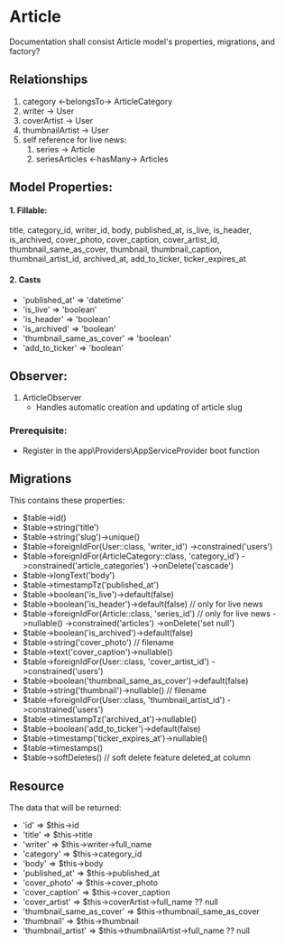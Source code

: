 # Article 

Documentation shall consist Article model's properties, migrations, and factory?

## Relationships 
1. category <-belongsTo-> ArticleCategory 
2. writer -> User  
3. coverArtist -> User
4. thumbnailArtist -> User
5. self reference for live news:
   1. series -> Article 
   2. seriesArticles <-hasMany-> Articles 

## Model Properties:

#### 1. Fillable: 
title, category_id, writer_id, body, published_at, is_live, is_header, is_archived, cover_photo, cover_caption, cover_artist_id, thumbnail_same_as_cover, thumbnail, thumbnail_caption, thumbnail_artist_id, archived_at, add_to_ticker, ticker_expires_at

#### 2. Casts
- 'published_at' => 'datetime'
- 'is_live' => 'boolean'
- 'is_header' => 'boolean'
- 'is_archived' => 'boolean'
- 'thumbnail_same_as_cover' => 'boolean'
- 'add_to_ticker' => 'boolean'


## Observer:
1. ArticleObserver
   - Handles automatic creation and updating of article slug 

### Prerequisite:
- Register in the app\Providers\AppServiceProvider boot function


## Migrations
This contains these properties: 

- $table->id()
- $table->string('title')
- $table->string('slug')->unique()
- $table->foreignIdFor(User::class, 'writer_id')
                ->constrained('users')
- $table->foreignIdFor(ArticleCategory::class, 'category_id')
                ->constrained('article_categories')
                ->onDelete('cascade')
- $table->longText('body')
- $table->timestampTz('published_at')
- $table->boolean('is_live')->default(false)
- $table->boolean('is_header')->default(false) // only for live news
- $table->foreignIdFor(Article::class, 'series_id') // only for live news
                ->nullable()
                ->constrained('articles')
                ->onDelete('set null')
- $table->boolean('is_archived')->default(false)
- $table->string('cover_photo') // filename
- $table->text('cover_caption')->nullable()
- $table->foreignIdFor(User::class, 'cover_artist_id')
                ->constrained('users')
- $table->boolean('thumbnail_same_as_cover')->default(false)
- $table->string('thumbnail')->nullable() // filename
- $table->foreignIdFor(User::class, 'thumbnail_artist_id')
                ->constrained('users')
- $table->timestampTz('archived_at')->nullable()
- $table->boolean('add_to_ticker')->default(false)
- $table->timestamp('ticker_expires_at')->nullable()
- $table->timestamps()
- $table->softDeletes() // soft delete feature deleted_at column

## Resource
The data that will be returned:

- 'id' => $this->id
- 'title' => $this->title
- 'writer' => $this->writer->full_name
- 'category' => $this->category_id
- 'body' => $this->body
- 'published_at' => $this->published_at
- 'cover_photo' => $this->cover_photo
- 'cover_caption' => $this->cover_caption
- 'cover_artist' => $this->coverArtist->full_name ?? null
- 'thumbnail_same_as_cover' => $this->thumbnail_same_as_cover
- 'thumbnail' => $this->thumbnail
- 'thumbnail_artist' => $this->thumbnailArtist->full_name ?? null







